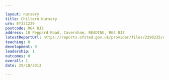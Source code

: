 ```yaml
---

layout: nursery
title: Chiltern Nursery
urn: EY221229
postcode: RG4 8JZ
address: 18 Peppard Road, Caversham, READING, RG4 8JZ
latestReportUrl: https://reports.ofsted.gov.uk/provider/files/2296225/urn/EY221229.pdf
teaching: 0
development: 0
leadership: 1
outcomes: 0
overall: 1
date: 29/10/2013

---
```

